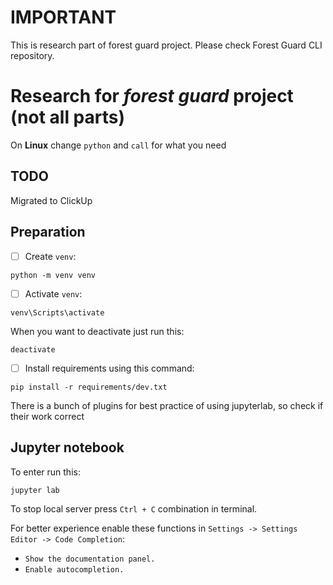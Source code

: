 # IMPORTANT

This is research part of forest guard project. Please check Forest Guard CLI repository.

# Research for *forest guard* project (not all parts)

On **Linux** change `python` and `call` for what you need

## TODO

Migrated to ClickUp

## Preparation
- [ ] Create `venv`:
```
python -m venv venv
```
- [ ] Activate `venv`:
```
venv\Scripts\activate
```
When you want to deactivate just run this:
```
deactivate
```
- [ ] Install requirements using this command:
```
pip install -r requirements/dev.txt
```
There is a bunch of plugins for best practice of using jupyterlab, so check if their work correct

## **Jupyter notebook**

To enter run this:
```
jupyter lab
```
To stop local server press `Ctrl + C` combination in terminal.

For better experience enable these functions in `Settings -> Settings Editor -> Code Completion`:
- `Show the documentation panel.`
- `Enable autocompletion.`
